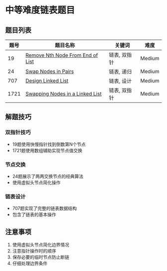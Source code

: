 # 中等难度链表题目

## 题目列表

| 题号 | 题目名称 | 关键词 | 难度 |
|------|---------|--------|------|
| 19 | [Remove Nth Node From End of List](p19_remove_nth_node_from_end_of_list.rb) | 链表, 双指针 | Medium |
| 24 | [Swap Nodes in Pairs](p24_swap_nodes_in_pairs.rb) | 链表, 递归 | Medium |
| 707 | [Design Linked List](p707_design_linked_list.rb) | 链表, 设计 | Medium |
| 1721 | [Swapping Nodes in a Linked List](p1721_swapping_nodes_in_a_linked_list.rb) | 链表, 双指针 | Medium |

## 解题技巧

### 双指针技巧
- 19题使用快慢指针找到倒数第N个节点
- 1721题使用数组辅助实现节点值交换

### 节点交换
- 24题展示了两两交换节点的经典算法
- 使用虚拟头节点简化操作

### 链表设计
- 707题实现了完整的链表数据结构
- 包含了链表的基本操作

## 注意事项
1. 使用虚拟头节点简化边界情况
2. 注意指针操作时的顺序
3. 保存必要的临时节点防止断链
4. 仔细处理边界条件 